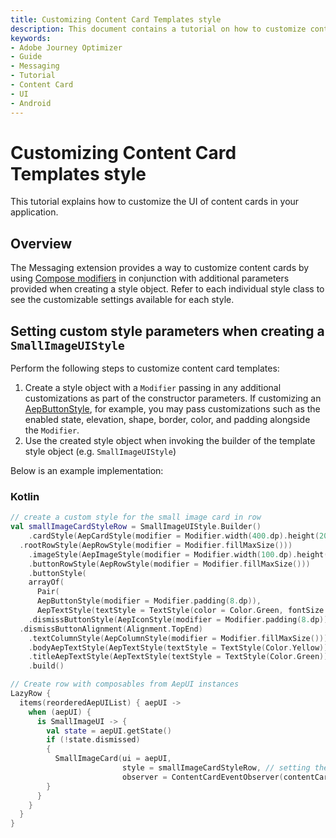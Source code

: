 ```yaml
---
title: Customizing Content Card Templates style
description: This document contains a tutorial on how to customize content card templates style.
keywords:
- Adobe Journey Optimizer
- Guide
- Messaging
- Tutorial
- Content Card
- UI
- Android
---
```


# Customizing Content Card Templates style

This tutorial explains how to customize the UI of content cards in your application.

## Overview

The Messaging extension provides a way to customize content cards by using [Compose modifiers](https://developer.android.com/develop/ui/compose/modifiers?hl=en) in conjunction with additional parameters provided when creating a style object. Refer to each individual style class to see the customizable settings available for each style.

## Setting custom style parameters when creating a `SmallImageUIStyle`

Perform the following steps to customize content card templates:

1. Create a style object with a `Modifier` passing in any additional customizations as part of the constructor parameters. If customizing an [AepButtonStyle](../public-classes/styles/aepbuttonstyle.md), for example, you may pass customizations such as the enabled state, elevation, shape, border, color, and padding alongside the `Modifier`.
2. Use the created style object when invoking the builder of the template style object (e.g. `SmallImageUIStyle`)

Below is an example implementation:

<CodeBlock slots="heading, code" repeat="1" languages="Kotlin" />

### Kotlin

```kotlin
// create a custom style for the small image card in row
val smallImageCardStyleRow = SmallImageUIStyle.Builder()
	.cardStyle(AepCardStyle(modifier = Modifier.width(400.dp).height(200.dp)))
  .rootRowStyle(AepRowStyle(modifier = Modifier.fillMaxSize()))
	.imageStyle(AepImageStyle(modifier = Modifier.width(100.dp).height(100.dp)))
	.buttonRowStyle(AepRowStyle(modifier = Modifier.fillMaxSize()))
	.buttonStyle(
    arrayOf(
      Pair(
      AepButtonStyle(modifier = Modifier.padding(8.dp)),
      AepTextStyle(textStyle = TextStyle(color = Color.Green, fontSize = 16.sp)))))
	.dismissButtonStyle(AepIconStyle(modifier = Modifier.padding(8.dp)))
  .dismissButtonAlignment(Alignment.TopEnd)
	.textColumnStyle(AepColumnStyle(modifier = Modifier.fillMaxSize()))
	.bodyAepTextStyle(AepTextStyle(textStyle = TextStyle(Color.Yellow)))
	.titleAepTextStyle(AepTextStyle(textStyle = TextStyle(Color.Green)))
	.build()

// Create row with composables from AepUI instances
LazyRow {
  items(reorderedAepUIList) { aepUI ->                   
    when (aepUI) {
      is SmallImageUI -> {
        val state = aepUI.getState()
        if (!state.dismissed) 
        {
          SmallImageCard(ui = aepUI, 
                         style = smallImageCardStyleRow, // setting the custom style here
                         observer = ContentCardEventObserver(contentCardCallback))
        }
      }
    }
  }
}
```
